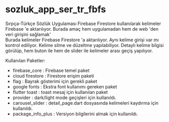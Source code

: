 # sozluk_app_ser_tr_fbfs

Sırpça-Türkçe Sözlük Uygulaması
Firebase Firestore kullanılarak kelimeler Firebase 'e aktarılıyor.
Burada amaç hem uygulamadan hem de web 'den veri girişini sağlamak'
<BR>
Burada kelimeler Firebase Firestore 'a aktarılıyor. Aynı kelime girişi var mı 
kontrol ediliyor. Kelime silme ve düzeltme yapılabiliyor. Detaylı kelime bilgisi 
görülüp, hem buton ile hem de slider ile kelimeler arası geçiş yapılıyor.

Kullanılan Paketler: <BR>
- firebase_core     : Firebase temel paket
- cloud firestore   : Firestore erişim paketi
- flag              : Bayrak gösterimi  için gerekli paket 
- google fonts      : Ekstra font kullanımı gereken paket
- flutter toast     : toast mesaj için kullanılan paket
- provider          : dark/light mode geçişleri için kullanıldı.
- carousel_slider   : detail_page.dart dosyasında kelimeleri kaydırma için kullanıldı.
- package_info_plus : Versiyon bilgilerini almak için kullanıldı.


